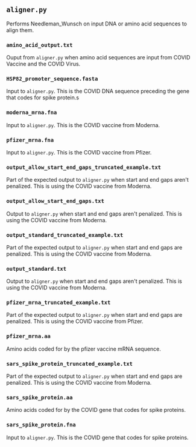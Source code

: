 ## `aligner.py`
Performs Needleman_Wunsch on input DNA or amino acid sequences to align them.

### `amino_acid_output.txt`
Ouput from `aligner.py` when amino acid sequences are input from COVID Vaccine and the COVID Virus.

### `HSP82_promoter_sequence.fasta` 
Input to `aligner.py`. This is the COVID DNA sequence preceding the gene that codes for spike protein.s

### `moderna_mrna.fna` 
Input to `aligner.py`. This is the COVID vaccine from Moderna.

### `pfizer_mrna.fna`
Input to `aligner.py`. This is the COVID vaccine from Pfizer.

### `output_allow_start_end_gaps_truncated_example.txt`
Part of the expected output to `aligner.py` when start and end gaps aren't penalized. This is using the COVID vaccine from Moderna.

### `output_allow_start_end_gaps.txt`
Output to `aligner.py` when start and end gaps aren't penalized. This is using the COVID vaccine from Moderna.

### `output_standard_truncated_example.txt`
Part of the expected output to `aligner.py` when start and end gaps are penalized. This is using the COVID vaccine from Moderna.

### `output_standard.txt`
Output to `aligner.py` when start and end gaps aren't penalized. This is using the COVID vaccine from Moderna.

### `pfizer_mrna_truncated_example.txt`
Part of the expected output to `aligner.py` when start and end gaps are penalized. This is using the COVID vaccine from Pfizer.

### `pfizer_mrna.aa`
Amino acids coded for by the pfizer vaccine mRNA sequence.

### `sars_spike_protein_truncated_example.txt`
Part of the expected output to `aligner.py` when start and end gaps are penalized. This is using the COVID vaccine from Moderna.

### `sars_spike_protein.aa`
Amino acids coded for by the COVID gene that codes for spike proteins.

### `sars_spike_protein.fna`
Input to `aligner.py`. This is the COVID gene that codes for spike proteins.



